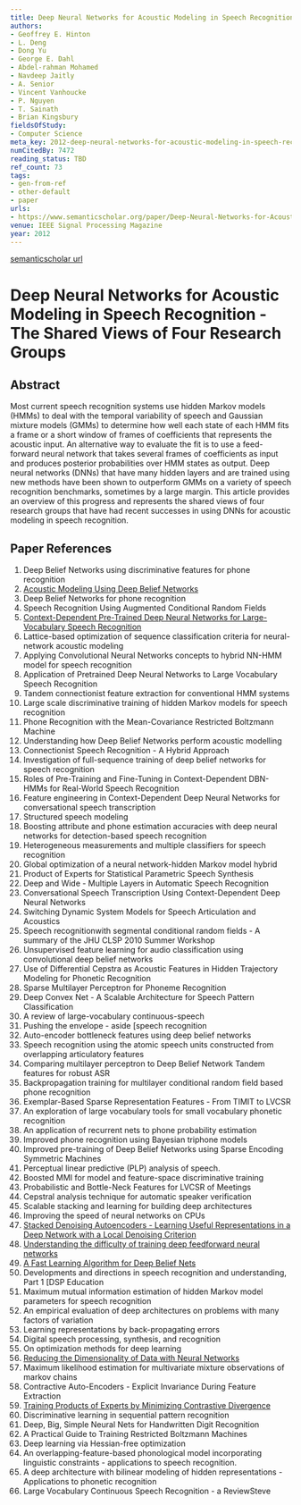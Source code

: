 ```yaml
---
title: Deep Neural Networks for Acoustic Modeling in Speech Recognition - The Shared Views of Four Research Groups
authors:
- Geoffrey E. Hinton
- L. Deng
- Dong Yu
- George E. Dahl
- Abdel-rahman Mohamed
- Navdeep Jaitly
- A. Senior
- Vincent Vanhoucke
- P. Nguyen
- T. Sainath
- Brian Kingsbury
fieldsOfStudy:
- Computer Science
meta_key: 2012-deep-neural-networks-for-acoustic-modeling-in-speech-recognition-the-shared-views-of-four-research-groups
numCitedBy: 7472
reading_status: TBD
ref_count: 73
tags:
- gen-from-ref
- other-default
- paper
urls:
- https://www.semanticscholar.org/paper/Deep-Neural-Networks-for-Acoustic-Modeling-in-The-Hinton-Deng/31868290adf1c000c611dfc966b514d5a34e8d23?sort=total-citations
venue: IEEE Signal Processing Magazine
year: 2012
---
```


[semanticscholar url](https://www.semanticscholar.org/paper/Deep-Neural-Networks-for-Acoustic-Modeling-in-The-Hinton-Deng/31868290adf1c000c611dfc966b514d5a34e8d23?sort=total-citations)

# Deep Neural Networks for Acoustic Modeling in Speech Recognition - The Shared Views of Four Research Groups

## Abstract

Most current speech recognition systems use hidden Markov models (HMMs) to deal with the temporal variability of speech and Gaussian mixture models (GMMs) to determine how well each state of each HMM fits a frame or a short window of frames of coefficients that represents the acoustic input. An alternative way to evaluate the fit is to use a feed-forward neural network that takes several frames of coefficients as input and produces posterior probabilities over HMM states as output. Deep neural networks (DNNs) that have many hidden layers and are trained using new methods have been shown to outperform GMMs on a variety of speech recognition benchmarks, sometimes by a large margin. This article provides an overview of this progress and represents the shared views of four research groups that have had recent successes in using DNNs for acoustic modeling in speech recognition.

## Paper References

1. Deep Belief Networks using discriminative features for phone recognition
2. [Acoustic Modeling Using Deep Belief Networks](2012-acoustic-modeling-using-deep-belief-networks)
3. Deep Belief Networks for phone recognition
4. Speech Recognition Using Augmented Conditional Random Fields
5. [Context-Dependent Pre-Trained Deep Neural Networks for Large-Vocabulary Speech Recognition](2012-context-dependent-pre-trained-deep-neural-networks-for-large-vocabulary-speech-recognition)
6. Lattice-based optimization of sequence classification criteria for neural-network acoustic modeling
7. Applying Convolutional Neural Networks concepts to hybrid NN-HMM model for speech recognition
8. Application of Pretrained Deep Neural Networks to Large Vocabulary Speech Recognition
9. Tandem connectionist feature extraction for conventional HMM systems
10. Large scale discriminative training of hidden Markov models for speech recognition
11. Phone Recognition with the Mean-Covariance Restricted Boltzmann Machine
12. Understanding how Deep Belief Networks perform acoustic modelling
13. Connectionist Speech Recognition - A Hybrid Approach
14. Investigation of full-sequence training of deep belief networks for speech recognition
15. Roles of Pre-Training and Fine-Tuning in Context-Dependent DBN-HMMs for Real-World Speech Recognition
16. Feature engineering in Context-Dependent Deep Neural Networks for conversational speech transcription
17. Structured speech modeling
18. Boosting attribute and phone estimation accuracies with deep neural networks for detection-based speech recognition
19. Heterogeneous measurements and multiple classifiers for speech recognition
20. Global optimization of a neural network-hidden Markov model hybrid
21. Product of Experts for Statistical Parametric Speech Synthesis
22. Deep and Wide - Multiple Layers in Automatic Speech Recognition
23. Conversational Speech Transcription Using Context-Dependent Deep Neural Networks
24. Switching Dynamic System Models for Speech Articulation and Acoustics
25. Speech recognitionwith segmental conditional random fields - A summary of the JHU CLSP 2010 Summer Workshop
26. Unsupervised feature learning for audio classification using convolutional deep belief networks
27. Use of Differential Cepstra as Acoustic Features in Hidden Trajectory Modeling for Phonetic Recognition
28. Sparse Multilayer Perceptron for Phoneme Recognition
29. Deep Convex Net - A Scalable Architecture for Speech Pattern Classification
30. A review of large-vocabulary continuous-speech
31. Pushing the envelope - aside [speech recognition
32. Auto-encoder bottleneck features using deep belief networks
33. Speech recognition using the atomic speech units constructed from overlapping articulatory features
34. Comparing multilayer perceptron to Deep Belief Network Tandem features for robust ASR
35. Backpropagation training for multilayer conditional random field based phone recognition
36. Exemplar-Based Sparse Representation Features - From TIMIT to LVCSR
37. An exploration of large vocabulary tools for small vocabulary phonetic recognition
38. An application of recurrent nets to phone probability estimation
39. Improved phone recognition using Bayesian triphone models
40. Improved pre-training of Deep Belief Networks using Sparse Encoding Symmetric Machines
41. Perceptual linear predictive (PLP) analysis of speech.
42. Boosted MMI for model and feature-space discriminative training
43. Probabilistic and Bottle-Neck Features for LVCSR of Meetings
44. Cepstral analysis technique for automatic speaker verification
45. Scalable stacking and learning for building deep architectures
46. Improving the speed of neural networks on CPUs
47. [Stacked Denoising Autoencoders - Learning Useful Representations in a Deep Network with a Local Denoising Criterion](2010-stacked-denoising-autoencoders-learning-useful-representations-in-a-deep-network-with-a-local-denoising-criterion)
48. [Understanding the difficulty of training deep feedforward neural networks](2010-understanding-the-difficulty-of-training-deep-feedforward-neural-networks)
49. [A Fast Learning Algorithm for Deep Belief Nets](2006-a-fast-learning-algorithm-for-deep-belief-nets)
50. Developments and directions in speech recognition and understanding, Part 1 [DSP Education
51. Maximum mutual information estimation of hidden Markov model parameters for speech recognition
52. An empirical evaluation of deep architectures on problems with many factors of variation
53. Learning representations by back-propagating errors
54. Digital speech processing, synthesis, and recognition
55. On optimization methods for deep learning
56. [Reducing the Dimensionality of Data with Neural Networks](2006-reducing-the-dimensionality-of-data-with-neural-networks)
57. Maximum likelihood estimation for multivariate mixture observations of markov chains
58. Contractive Auto-Encoders - Explicit Invariance During Feature Extraction
59. [Training Products of Experts by Minimizing Contrastive Divergence](2002-training-products-of-experts-by-minimizing-contrastive-divergence)
60. Discriminative learning in sequential pattern recognition
61. Deep, Big, Simple Neural Nets for Handwritten Digit Recognition
62. A Practical Guide to Training Restricted Boltzmann Machines
63. Deep learning via Hessian-free optimization
64. An overlapping-feature-based phonological model incorporating linguistic constraints - applications to speech recognition.
65. A deep architecture with bilinear modeling of hidden representations - Applications to phonetic recognition
66. Large Vocabulary Continuous Speech Recognition - a ReviewSteve
